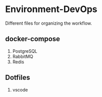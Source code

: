 # Environment-DevOps
Different files for organizing the workflow.

## docker-compose
1. PostgreSQL
2. RabbitMQ
3. Redis

## Dotfiles
1. vscode

